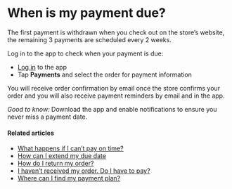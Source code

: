 # When is my payment due?

The first payment is withdrawn when you check out on the store’s website, the remaining 3 payments are scheduled every 2 weeks.

Log in to the app to check when your payment is due:

* [Log in](https://app.klarna.com/login/) to the app
* Tap **Payments** and select the order for payment information

You will receive order confirmation by email once the store confirms your order and you will also receive payment reminders by email and in the app.

*Good to know:* Download the app and enable notifications to ensure you never miss a payment date.

#### Related articles

* [What happens if I can’t pay on time?](https://www.klarna.com/us/customer-service/what-happens-if-i-cant-pay-on-time/)
* [How can I extend my due date](https://www.klarna.com/us/customer-service/how-can-i-extend-my-due-date/)
* [How do I return my order?](https://www.klarna.com/us/customer-service/how-do-i-return-my-order/)
* [I haven’t received my order. Do I have to pay?](https://www.klarna.com/us/customer-service/i-havent-received-my-order-do-i-have-to-pay/)
* [Where can I find my payment plan?](https://www.klarna.com/us/customer-service/where-can-i-find-my-payment-plan/)

 

